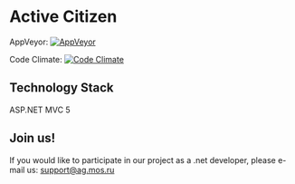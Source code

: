 Active Citizen
===
AppVeyor: [![AppVeyor](https://ci.appveyor.com/api/projects/status/0p535y9f3d7sodnb?svg=true)](https://ci.appveyor.com/project/dmitrysklyarov/website)

Code Climate: [![Code Climate](https://codeclimate.com/github/active-citizen/website.net/badges/gpa.svg)](https://codeclimate.com/github/active-citizen/website.net)

## Technology Stack
ASP.NET MVC 5

## Join us!
If you would like to participate in our project as a .net developer, please e-mail us: support@ag.mos.ru 
